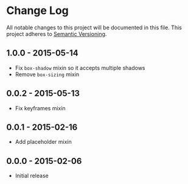 # Change Log
All notable changes to this project will be documented in this file.
This project adheres to [Semantic Versioning](http://semver.org/).

## 1.0.0 - 2015-05-14
- Fix `box-shadow` mixin so it accepts multiple shadows
- Remove `box-sizing` mixin

## 0.0.2 - 2015-05-13
- Fix keyframes mixin

## 0.0.1 - 2015-02-16
- Add placeholder mixin

## 0.0.0 - 2015-02-06
- Initial release
